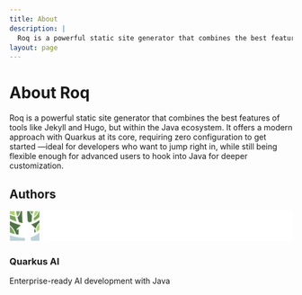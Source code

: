 ```yaml
---
title: About
description: |
  Roq is a powerful static site generator that combines the best features of tools like Jekyll and Hugo, but within the Java ecosystem. It offers a modern approach with Quarkus at its core, requiring zero configuration to get started —ideal for developers who want to jump right in, while still being flexible enough for advanced users to hook into Java for deeper customization.
layout: page
---
```


# About Roq

Roq is a powerful static site generator that combines the best features of tools like Jekyll and Hugo, but within the Java ecosystem. It offers a modern approach with Quarkus at its core, requiring zero configuration to get started —ideal for developers who want to jump right in, while still being flexible enough for advanced users to hook into Java for deeper customization.

## Authors

<div class="authors">
  <div class="author-card">
    <img src="https://raw.githubusercontent.com/commonhaus/artwork/main/foundation/brand/svg/CF_logo_horizontal_single_reverse.svg" alt="Quarkus" class="author-avatar">
    <div class="author-info">
      <h3>Quarkus AI</h3>
      <p>Enterprise-ready AI development with Java</p>
    </div>
  </div>
</div>

